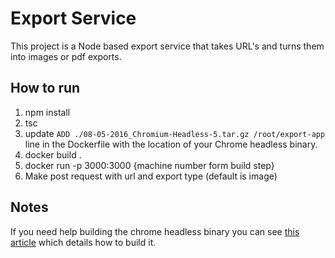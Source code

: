 # Export Service

This project is a Node based export service that takes URL's and turns them into images or pdf exports.  


## How to run

1. npm install
2. tsc
3. update `ADD ./08-05-2016_Chromium-Headless-5.tar.gz /root/export-app` line in the Dockerfile with the location of your Chrome headless binary.
4. docker build .
5. docker run -p 3000:3000 {machine number form build step}
6. Make post request with url and export type (default is image)

## Notes

If you need help building the chrome headless binary you can see [this article][chrome] which details how to build it.

[chrome]: www.zackarychapple.guru/chrome/2016/08/24/chrome-headless.html